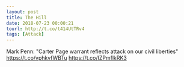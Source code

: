 ```yaml
---
layout: post
title: The Hill
date: 2018-07-23 00:00:21
tourl: http://t.co/t414UtTRv4
tags: [Attack]
---
```

Mark Penn: "Carter Page warrant reflects attack on our civil liberties" https://t.co/vphkvfWBTu https://t.co/IZPmflkRK3